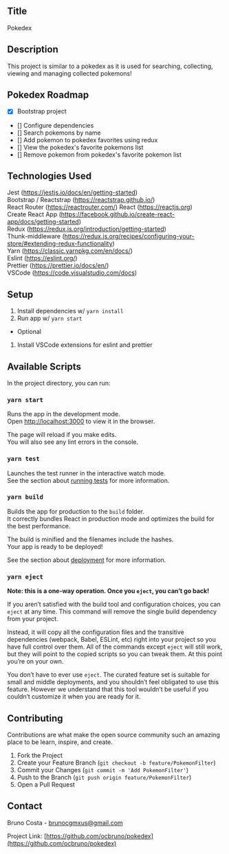 ## Title

Pokedex

## Description

This project is similar to a pokedex as it is used for searching, collecting, viewing and managing collected pokemons!

## Pokedex Roadmap

- [x] Bootstrap project
- [] Configure dependencies
- [] Search pokemons by name
- [] Add pokemon to pokedex favorites using redux
- [] View the pokedex's favorite pokemons list
- [] Remove pokemon from pokedex's favorite pokemon list

## Technologies Used

Jest (https://jestjs.io/docs/en/getting-started) <br />
Bootstrap / Reactstrap (https://reactstrap.github.io/) <br/>
React Router (https://reactrouter.com/)
React (https://reactjs.org) <br/>
Create React App (https://facebook.github.io/create-react-app/docs/getting-started) <br/>
Redux (https://redux.js.org/introduction/getting-started) <br/>
Thunk-middleware (https://redux.js.org/recipes/configuring-your-store/#extending-redux-functionality) <br/>
Yarn (https://classic.yarnpkg.com/en/docs/) <br/>
Eslint (https://eslint.org/) <br/>
Prettier (https://prettier.io/docs/en/) <br/>
VSCode (https://code.visualstudio.com/docs) <br/>

## Setup

1. Install dependencies w/ `yarn install`
2. Run app w/ `yarn start`

- Optional

1. Install VSCode extensions for eslint and prettier

## Available Scripts

In the project directory, you can run:

### `yarn start`

Runs the app in the development mode.\
Open [http://localhost:3000](http://localhost:3000) to view it in the browser.

The page will reload if you make edits.\
You will also see any lint errors in the console.

### `yarn test`

Launches the test runner in the interactive watch mode.\
See the section about [running tests](https://facebook.github.io/create-react-app/docs/running-tests) for more information.

### `yarn build`

Builds the app for production to the `build` folder.\
It correctly bundles React in production mode and optimizes the build for the best performance.

The build is minified and the filenames include the hashes.\
Your app is ready to be deployed!

See the section about [deployment](https://facebook.github.io/create-react-app/docs/deployment) for more information.

### `yarn eject`

**Note: this is a one-way operation. Once you `eject`, you can’t go back!**

If you aren’t satisfied with the build tool and configuration choices, you can `eject` at any time. This command will remove the single build dependency from your project.

Instead, it will copy all the configuration files and the transitive dependencies (webpack, Babel, ESLint, etc) right into your project so you have full control over them. All of the commands except `eject` will still work, but they will point to the copied scripts so you can tweak them. At this point you’re on your own.

You don’t have to ever use `eject`. The curated feature set is suitable for small and middle deployments, and you shouldn’t feel obligated to use this feature. However we understand that this tool wouldn’t be useful if you couldn’t customize it when you are ready for it.

## Contributing

Contributions are what make the open source community such an amazing place to be learn, inspire, and create.

1. Fork the Project
2. Create your Feature Branch (`git checkout -b feature/PokemonFilter`)
3. Commit your Changes (`git commit -m 'Add PokemonFilter'`)
4. Push to the Branch (`git push origin feature/PokemonFilter`)
5. Open a Pull Request

## Contact

Bruno Costa - brunocgmxus@gmail.com

Project Link: [https://github.com/ocbruno/pokedex](https://github.com/ocbruno/pokedex)
